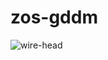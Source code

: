 # zos-gddm

![wire-head](https://user-images.githubusercontent.com/129330/205215131-cebdb032-0edb-42dc-a0aa-87d710706040.png)
